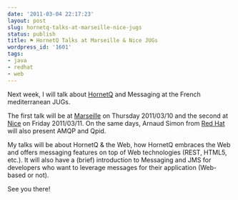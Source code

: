 ```yaml
---
date: '2011-03-04 22:17:23'
layout: post
slug: hornetq-talks-at-marseille-nice-jugs
status: publish
title: ⚑ HornetQ Talks at Marseille & Nice JUGs
wordpress_id: '1601'
tags:
- java
- redhat
- web
---
```


Next week, I will talk about [HornetQ][hornetq] and Messaging at the French mediterranean JUGs.

The first talk will be at [Marseille][mars] on Thursday 2011/03/10 and the second at [Nice][nice] on Friday 2011/03/11.
On the same days, Arnaud Simon from [Red Hat][redhat] will also present AMQP and Qpid.

My talks will be about HornetQ & the Web, how HornetQ embraces the Web and offers messaging features on top of Web technologies (REST, HTML5, etc.). It will also have a (brief) introduction to Messaging and JMS for developers who want to leverage messages for their application (Web-based or not).

See you there! 

[hornetq]: http://jboss.org/hornetq
[mars]: http://www.marsjug.org/reunions#TOC-Soir-e-Messaging-le-jeudi-10-mars-2
[nice]: http://www.rivierajug.org/xwiki/bin/view/Main/201103%2Dfiles%2Dmessages
[redhat]: http://redhat.com

